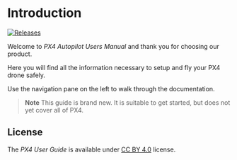 # Introduction

[![Releases](https://img.shields.io/github/release/PX4/Firmware.svg)](https://github.com/PX4/Firmware/releases) <script async defer src="http://px4-slack.herokuapp.com/slackin.js"></script>

Welcome to *PX4 Autopilot Users Manual* and thank you for choosing our product.

Here you will find all the information necessary to setup and fly your PX4 drone safely.

Use the navigation pane on the left to walk through the documentation.

> **Note** This guide is brand new. It is suitable to get started, but does not yet cover all of PX4.


## License

The *PX4 User Guide* is available under [CC BY 4.0](https://creativecommons.org/licenses/by/4.0/) license.